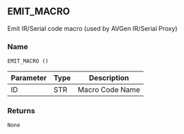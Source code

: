 ## EMIT\_MACRO

Emit IR/Serial code macro (used by AVGen IR/Serial Proxy)


### Name

`EMIT_MACRO ()`


| Parameter | Type | Description     |
| --------- | ---- | --------------- |
| ID        | STR  | Macro Code Name |


### Returns

`None`